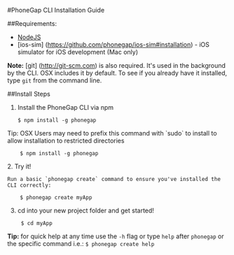 <link href="../css/styles.css" rel="stylesheet">
<link href="../css/bootstrap.css" rel="stylesheet">

#PhoneGap CLI Installation Guide 

##Requirements:
- [NodeJS](http://nodejs.org/) 
- [ios-sim]
(https://github.com/phonegap/ios-sim#installation) - iOS simulator for iOS development (Mac only)

**Note:** [git] (http://git-scm.com) is also required. It's used in the background by the CLI. OSX includes it by default. To see if you already have it installed, type `git` from the command line. 

##Install Steps

1. Install the PhoneGap CLI via npm

	`$ npm install -g phonegap`
	
<div class="callout callout-tip"><span class="label label-success">Tip:</span> OSX Users may need to prefix this command with `sudo` to install to allow installation to restricted directories

		$ npm install -g phonegap
	
</div>
2. Try it! 

	Run a basic `phonegap create` command to ensure you've installed the CLI correctly:
		
		$ phonegap create myApp

3. cd into your new project folder and get started!
	
		$ cd myApp
	
<div class="tip">

**Tip:** for quick help at any time use the `-h` flag or type `help` after `phonegap` or the specific command i.e.: `$ phonegap create help`</div>